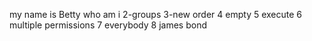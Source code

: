 my name is Betty
who am i
2-groups
3-new order
4 empty
5 execute
6 multiple permissions
7 everybody
8 james bond